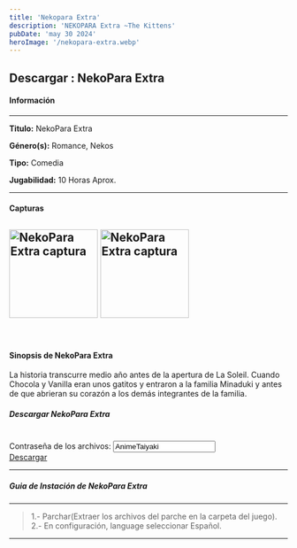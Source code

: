 ```yaml
---
title: 'Nekopara Extra'
description: 'NEKOPARA Extra ~The Kittens'
pubDate: 'may 30 2024'
heroImage: '/nekopara-extra.webp'
---
```


<div data-pagefind-ignore>

## Descargar :</span> NekoPara Extra

#### Información

---

<p>
<strong>Titulo:</strong> 
NekoPara Extra
</p>
<p>
<strong>Género(s):</strong> 
Romance, Nekos
</p>
<p>
<strong>Tipo:</strong> 
Comedia
</p>
<p>
<strong>Jugabilidad:</strong> 
10 Horas Aprox.
</p>

---
#### Capturas
<img
src="https://1.bp.blogspot.com/-rZL-1_d5_zI/W2OxJH8YjbI/AAAAAAAADDc/D3LJ9z2JiwsIxeqv2pVJlgFCGcNuX5aEwCLcBGAs/w270/1.jpg"
style="height:160px;"
alt="NekoPara Extra captura"
title="Neko Para Extra captura"
oncontextmenu="return false;"
/>
<img
src="https://1.bp.blogspot.com/-dFYJTO1lB1g/W2OxKO2aaZI/AAAAAAAADDg/ovdLhm2XzAc36CTs2JxXaXPmlhcAI6RuQCLcBGAs/w270/2.jpg"
style="height:160px;"
alt="NekoPara Extra captura"
title="NekoPara  Extra captura"
oncontextmenu="return false;"
/>
---
<br>

#### Sinopsis de NekoPara Extra

La historia transcurre medio año antes de la apertura de La Soleil. Cuando Chocola y Vanilla eran unos gatitos y entraron a la familia Minaduki y antes de que abrieran su corazón a los demás integrantes de la familia.



##### Descargar NekoPara Extra

<br>
<div class="anime-section__content text-center"> <div>
<span class="pass_msg"> Contraseña de los archivos: </span> 
<input class="pass_info" value="AnimeTaiyaki" onclick="select();"></div> 
<div class="cont_dd_info"> 
<a href="https://exe.io/sp0fopZ" target="_blank" class="btn_dd"> 
<i class="fas fa-download">
</i> Descargar 
</a> 
</div> 
</div>

---
##### Guia de Instación de NekoPara Extra

---
>1.- Parchar(Extraer los archivos del parche en la carpeta del juego).<br>
>2.- En configuración, language seleccionar Español.

---

</div>